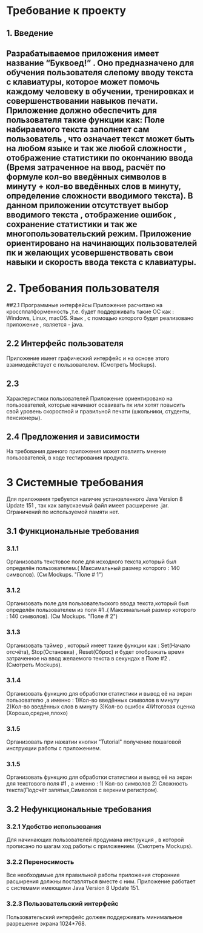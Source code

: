# Требование к проекту
## 1. Введение
Разрабатываемое приложения имеет название   “Буквоед!” . Оно предназначено для обучения пользователя слепому вводу текста с клавиатуры, которое может помочь
 каждому человеку в обучении, тренировках и совершенствовании навыков печати. Приложение должно обеспечить для пользователя такие функции как: Поле набираемого 
текста заполняет сам пользователь , что означает текст может быть на любом языке и так же любой сложности , отображение статистики по окончанию ввода (Время 
затраченное на ввод, расчёт по формуле кол-во введённых символов в минуту + кол-во введённых слов в минуту, определение сложности вводимого текста). В данном 
приложении отсутствует выбор вводимого текста , отображение ошибок , сохранение статистики и так же многопользовательский режим. Приложение ориентировано на 
начинающих пользователей пк и желающих усовершенствовать свои навыки и скорость ввода текста с клавиатуры.
---
# 2. Требования пользователя
##2.1 Программные интерфейсы
Приложение расчитано на кроссплатформенность ,т.е. будет поддерживать такие ОС как :  Windows, Linux, macOS. 
Язык , с помощью которого будет реализовано приложение , является - java.

## 2.2 Интерфейс пользователя
Приложение имеет графический интерфейс и на основе этого взаимодействует с пользователем.   (Смотреть Mockups).

## 2.3 

Характеристики пользователей
Приложение ориентировано на пользователей, которые начинают осваивать пк или хотят повысить свой уровень скоростной и правильной печати (школьники, студенты, 
пенсионеры).

## 2.4 Предложения и зависимости
На требования данного приложения может повлиять  мнение пользователей, в ходе тестирования продукта.

# 3 Системные требования
Для приложения требуется наличие установленного Java Version 8 Update 151 , так как запускаемый файл имеет расширение .jar. Ограничений по используемой памяти нет.

## 3.1 Функциональные требования
### 3.1.1
Организовать текстовое поле для исходного текста,который был определён пользователем.( Максимальный размер которого : 140 символов). (См Mockups. "Поле # 1")

### 3.1.2 
Организовать поле  для пользовательского ввода текста,который был определён пользователем из поля #1 .( Максимальный размер которого : 140 символов). (См Mockups. "Поле # 2")

### 3.1.3 
Организовать таймер , который имеет такие функции как : Set(Начало отсчёта), Stop(Остановка) , Reset(Сброс) и будет отображать время затраченное на ввод желаемого текста в секундах в Поле #2 . (Смотреть Mockups).

### 3.1.4
Организовать функцию для обработки статистики и вывод её на экран пользователю ,а именно : 1)Кол-во введённых символов в минуту 2)Кол-во введённых слов в минуту 3)Кол-во ошибок 4)Итоговая оценка (Хорошо,средне,плохо)

### 3.1.5
Организовать при нажатии кнопки "Tutorial" получение пошаговой инструкции работы с приложением.

### 3.1.5
Организовать функцию для обработки статистики и вывод её на экран для текстового поля #1 , а именно : 1) Кол-во символов 2) Сложность текста(Подсчёт запятых,Символов с верхним регистром).

## 3.2 Нефункциональные требования

### 3.2.1 Удобство использования
Для начинающих пользователей продумана инструкция , в которой прописано по шагам ход работы с приложением. (Смотреть Mockups).

### 3.2.2 Переносимость
Все необходимые для правильной работы приложения сторонние расширения должны поставляться вместе с ним. Приложение работает с системами имеющими Java Version 8 
Update 151.

### 3.2.3 Пользовательский интерфейс
Пользовательский интерфейс должен поддерживать минимальное разрешение экрана 1024*768.

